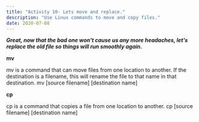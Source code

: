 ```yaml
---
title: "Activity 10- Lets move and replace."
description: "Use Linux commands to move and copy files."
date: 2020-07-08
---
```


***Great, now that the bad one won't cause us any more headaches, let's replace the old file so things will run smoothly again.***

**mv**

mv is a command that can move files from one location to another. If the destination is a filename, this will rename the file to that name in that destination.
mv [source filename] [destination name]

**cp**

cp is a command that copies a file from one location to another.
cp [source filename] [destination name]
